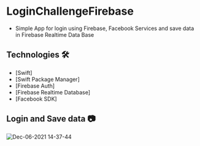 # LoginChallengeFirebase

- Simple App for login using Firebase, Facebook Services and save data in Firebase Realtime Data Base

## Technologies 🛠️

- [Swift]
- [Swift Package Manager]
- [Firebase Auth]
- [Firebase Realtime Database]
- [Facebook SDK]

## Login and Save data 📷

![Dec-06-2021 14-37-44](https://user-images.githubusercontent.com/31162891/144894482-02b078f8-6104-4a98-a1a2-2ca950a72de2.gif)
